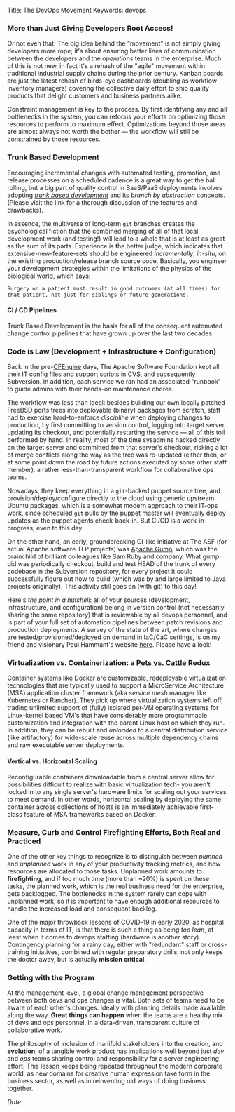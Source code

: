 Title: The DevOps Movement
Keywords: devops

### More than Just Giving Developers Root Access!

Or not even that.  The big idea behind the "movement" is not simply giving developers
more rope; it's about ensuring better lines of communication between the developers
and the *operations* teams in the enterprise.  Much of this is not new, in fact it's a
rehash of the "agile" movement within traditional industrial supply chains
during the prior century.  Kanban boards are just the latest rehash of birds-eye
dashboards (doubling as workflow inventory managers) covering the collective daily effort to
ship quality products that delight customers and business partners alike.

Constraint management is key to the process.  By first identifying any and
all bottlenecks in the system, you can refocus your efforts on optimizing
those resources to perform to maximum effect.  Optimizations beyond those
areas are almost always not worth the bother &mdash; the workflow will still be
constrained by those resources.

### Trunk Based Development

Encouraging incremental changes with automated testing, promotion, and release processes
on a scheduled cadence is a great way to get the ball rolling, but a big part
of quality control in SaaS/PaaS deployments involves adopting
*[trunk based development](https://trunkbaseddevelopment.com)*
and its *branch by abstraction* concepts.  (Please visit the link for a thorough
discussion of the features and drawbacks).

In essence, the multiverse of long-term `git` branches creates the psychological fiction
that the combined merging of all of that local development work (and testing!) will lead
to a whole that is at least as great as the sum of its parts.  Experience is the better judge,
which indicates that extensive-new-feature-sets should be engineered *incrementally*, *in-situ*,
on the existing production/release branch source code.  Basically, you engineer your
development strategies within the limitations of the physics of the biological world, which says:

    Surgery on a patient must result in good outcomes (at all times) for
    that patient, not just for siblings or future generations.

#### CI / CD Pipelines

Trunk Based Development is the basis for all of the consequent automated change
control pipelines that have grown up over the last two decades.

### Code is Law (Development + Infrastructure + Configuration)

Back in the pre-[CFEngine](https://cfengine.com) days, The Apache Software Foundation
kept all their IT config files and support scripts in CVS, and subsequently Subversion.  In
addition, each service we ran had an associated "runbook" to guide admins with their hands-on
maintenance chores. 

The workflow was less than ideal: besides building our own locally patched FreeBSD ports trees into deployable (binary)
packages from scratch, staff had to exercise hard-to-enforce *discipline* when deploying changes to production, by first
committing to version control, logging into target server, updating its checkout, and potentially restarting the service &mdash;
all of this toil performed by hand. In reality, most of the time sysadmins hacked directly on the target server and committed
from that server's checkout, risking a lot of merge conflicts along the way as the tree was re-updated (either then, or at some
point down the road by future actions executed by some other staff member): a rather less-than-transparent workflow for
collaborative ops teams.

Nowadays, they keep everything in a `git`-backed puppet source tree, and provision/deploy/configure directly to the cloud
using generic upstream Ubuntu packages, which is a somewhat modern approach to their IT-ops work, since scheduled `git` pulls
by the puppet master will eventually deploy updates as the puppet agents check-back-in.  But CI/CD is a work-in-progress, even
to this day.

On the other hand, an early, groundbreaking CI-like initiative at The ASF (for actual Apache software TLP projects) was [Apache Gump](https://gump.apache.org/), which was the brainchild of
brilliant colleagues like Sam Ruby and company.  What gump did was periodically checkout, build and test HEAD of the trunk of every
codebase in the Subversion repository, for every project it could successfully figure out how to build (which was by and large limited
to Java projects originally). This activity still goes on (with git) to this day!

Here's *the point in a nutshell*: all of your sources (development, infrastructure, and configuration) belong in version control
(not necessarily sharing the same repository) that is reviewable by all devops personnel, and is part of your full set of
automation pipelines between patch revisions and production deployments.  A survey of the state of the art, where changes
are tested/provisioned/deployed on demand in IaC/CaC settings, is on my friend and visionary Paul Hammant's website
[here](https://paulhammant.com/2014/08/27/provisioning-deployment-and-app-config-cycles/). Please have a look!

### Virtualization vs. Containerization: a [Pets vs. Cattle](http://cloudscaling.com/blog/cloud-computing/the-history-of-pets-vs-cattle/) Redux

Container systems like Docker are customizable, redeployable virtualization technologies that are typically used to support
a MicroService Architecture (MSA) application cluster framework (aka *service mesh* manager like Kubernetes or Rancher). They pick up where virtualization systems left off, trading unlimited
support of (fully) isolated per-VM operating systems for Linux-kernel based VM's that have considerably more programmable
customization and integration with the parent Linux host on which they run.  In addition, they can be rebuilt and *uploaded* to
a central distribution service (like artifactory) for wide-scale reuse across multiple dependency chains and raw executable
server deployments. 

#### Vertical vs. Horizontal Scaling

Reconfigurable containers downloadable from a central server allow for possibilities difficult to realize with basic virtualization
tech- you aren't locked in to any single server's hardware limits for scaling out your services to meet demand.  In other words,
horizontal scaling by deploying the same container across collections of hosts is an immediately achievable first-class feature
of MSA frameworks based on Docker.

### Measure, Curb and Control Firefighting Efforts, Both Real and Practiced

One of the other key things to recognize is to distinguish between *planned*
and *unplanned* work in any of your productivity tracking metrics, and how
resources are allocated to those tasks.  Unplanned work amounts
to **firefighting**, and if too much time (more than ~20%) is spent on these tasks,
the planned work, which is the real business need for the enterprise, gets backlogged.
The bottlenecks in the system rarely can cope with unplanned work, so it
is important to have enough additional resources to handle the increased load and
consequent backlog.

One of the major throwback lessons of COVID-19 in early 2020, as hospital capacity
in terms of IT, is that there is such a thing as being *too lean*, at least when it comes
to devops staffing (hardware is another story).  Contingency planning for a rainy day,
either with "redundant" staff or cross-training initiatives, combined with regular preparatory
drills, not only keeps the doctor away, but is actually **mission critical**.

### Getting with the Program

At the management level, a global change management perspective between 
both devs and ops changes is vital. Both sets of teams need to be aware
of each other's changes. Ideally with planning details made available
along the way.  **Great things can happen** when the teams are a healthy mix
of devs and ops personnel, in a data-driven, transparent culture of collaborative work.

The philosophy of inclusion of manifold stakeholders into the creation, and **evolution**,
of a tangible work product has implications well beyond just *dev* and *ops* teams sharing
control and responsibility for a server engineering effort. This lesson keeps being
repeated throughout the modern corporate world, as new domains for creative
human expression take form in the business sector, as well as in reinventing old
ways of doing business together.
 
$Date$
